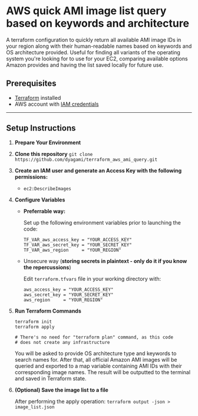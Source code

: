 # AWS quick AMI image list query based on keywords and architecture

A terraform configuration to quickly return all available AMI image IDs in your region along with their human-readable names based on keywords and OS architecture provided. Useful for finding all variants of the operating system you're looking for to use for your EC2, comparing available options Amazon provides and having the list saved locally for future use.

## Prerequisites

- [Terraform](https://developer.hashicorp.com/terraform/tutorials/aws-get-started/install-cli) installed
- AWS account with [IAM credentials](https://www.youtube.com/watch?v=OZsmKaIz_M0)

***

## Setup Instructions

1. **Prepare Your Environment**

2. **Clone this repository** ```git clone https://github.com/dyagami/terraform_aws_ami_query.git```
  
3. **Create an IAM user and generate an Access Key with the following permissions:**
    - `ec2:DescribeImages`

4. **Configure Variables**

   - **Preferrable way:**

        Set up the following environment variables prior to launching the code:

        ```
        TF_VAR_aws_access_key = "YOUR_ACCESS_KEY"
        TF_VAR_aws_secret_key = "YOUR_SECRET_KEY"
        TF_VAR_aws_region     = "YOUR_REGION"        
        ```

   - Unsecure way (**storing secrets in plaintext - only do it if you know the repercussions**)

        Edit `terraform.tfvars` file in your working directory with:

        ```
        aws_access_key = "YOUR_ACCESS_KEY" 
        aws_secret_key = "YOUR_SECRET_KEY"
        aws_region     = "YOUR_REGION"        
        ```

5. **Run Terraform Commands**

    ```
    terraform init
    terraform apply

    # There's no need for "terraform plan" command, as this code
    # does not create any infrastructure
    ```

    You will be asked to provide OS architecture type and keywords to search names for. After that, all official Amazon AMI images will be queried and exported to a map variable containing AMI IDs with their corresponding image names. The result will be outputted to the terminal and saved in Terraform state.

6. **(Optional) Save the image list to a file**

    After performing the apply operation:
    `terraform output -json > image_list.json`

